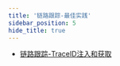 ```yaml
---
title: '链路跟踪-最佳实践'
sidebar_position: 5
hide_title: true
---
```


- [链路跟踪-TraceID注入和获取](output/goframe-v2.4-md/微服务开发/服务链路跟踪/链路跟踪-最佳实践/链路跟踪-TraceID注入和获取)